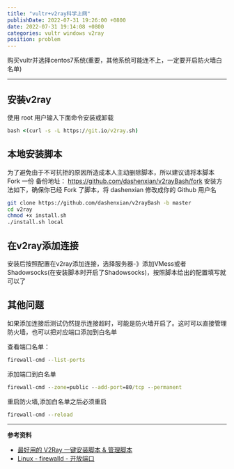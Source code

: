 ```yaml
---
title: "vultr+v2ray科学上网"
publishDate: 2022-07-31 19:26:00 +0800
date: 2022-07-31 19:14:08 +0800
categories: vultr windows v2ray
position: problem
---
```


购买vultr并选择centos7系统(重要，其他系统可能连不上，一定要开启防火墙白名单)

---

<div id="toc"></div>

## 安装v2ray

使用 root 用户输入下面命令安装或卸载

```cmd
bash <(curl -s -L https://git.io/v2ray.sh)
```

## 本地安装脚本

为了避免由于不可抗拒的原因所造成本人主动删除脚本，所以建议请将本脚本 Fork 一份
备份地址： https://github.com/dashenxian/v2rayBash/fork
安装方法如下，确保你已经 Fork 了脚本，将 dashenxian 修改成你的 Github 用户名

```bash
git clone https://github.com/dashenxian/v2rayBash -b master
cd v2ray
chmod +x install.sh
./install.sh local
```

## 在v2ray添加连接

安装后按照配置在v2ray添加连接，选择服务器-》添加VMess或者Shadowsocks(在安装脚本时开启了Shadowsocks)，按照脚本给出的配置填写就可以了

## 其他问题

如果添加连接后测试仍然提示连接超时，可能是防火墙开启了。这时可以直接管理防火墙，也可以把对应端口添加到白名单


查看端口名单：

```cmd
firewall-cmd --list-ports
```

添加端口到白名单

```cmd
firewall-cmd --zone=public --add-port=80/tcp --permanent
```

重启防火墙,添加白名单之后必须重启

```cmd
firewall-cmd --reload
```

---

**参考资料**

- [最好用的 V2Ray 一键安装脚本 & 管理脚本](https://233v2.com/post/1/)
- [Linux - firewalld - 开放端口](https://www.cnblogs.com/xy14/p/12410407.html)
